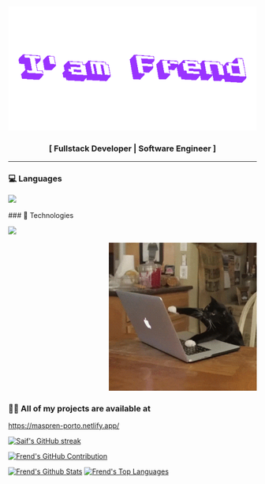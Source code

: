 <p align="center">
    <img src="Frend.gif" alt="Frend" />
</p>

<h3 align="center">[ Fullstack Developer | Software Engineer ]</h3>

--- 


### 💻 Languages
<p align="left">
    <a href="https://skillicons.dev">
    <img src="https://skillicons.dev/icons?i=html,css,php,javascript,typescript,java,c,flutter,python" />
  </a>
</p>
### 🤖 Technologies
<p align="left">
    <a href="https://skillicons.dev">
    <img src="https://skillicons.dev/icons?i=bash,bootstrap,express,git,laravel,tailwind,mysql,postgres,linux" />
  </a>
</p>

<p align="right">
    <img width="300" src="cat.gif" class="border-radius: 30px;" alt="Coding gif" />
</p>

### 👨‍💻 All of my projects are available at

https://maspren-porto.netlify.app/

<p align="left">
  <a href="https://github.com/mrKuncay008">
    <img src="https://github-readme-streak-stats.herokuapp.com/?user=mrKuncay008&theme=radical&border=7F3FBF&background=0D1117" alt="Saif's GitHub streak"/>
  </a>
</p>

<p align="left">
  <a href="https://github.com/mrKuncay008">
    <img src="https://github-profile-summary-cards.vercel.app/api/cards/profile-details?username=mrKuncay008&theme=radical" alt=" Frend's GitHub Contribution"/>
  </a>
</p>

<a> 
    <a href="https://github.com/mrKuncay008"><img alt=" Frend's Github Stats" src="https://denvercoder1-github-readme-stats.vercel.app/api?username=mrKuncay008&show_icons=true&count_private=true&theme=react&border_color=7F3FBF&bg_color=0D1117&title_color=F85D7F&icon_color=F8D866" height="192px" width="49.5%"/></a>
  <a href="https://github.com/mrKuncay008"><img alt=" Frend's Top Languages" src="https://denvercoder1-github-readme-stats.vercel.app/api/top-langs/?username=mrKuncay008&langs_count=8&layout=compact&theme=react&border_color=7F3FBF&bg_color=0D1117&title_color=F85D7F&icon_color=F8D866" height="192px" width="49.5%"/></a>
  <br/>
</a>
